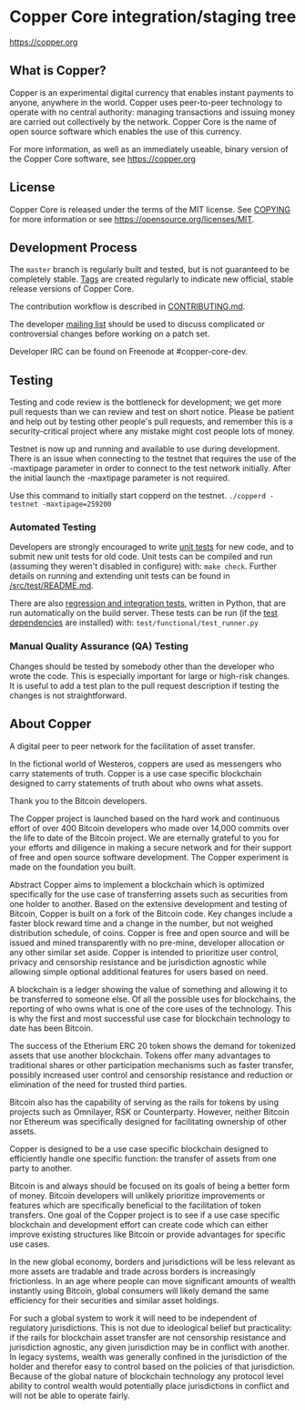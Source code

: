 Copper Core integration/staging tree
=====================================

https://copper.org

What is Copper?
----------------

Copper is an experimental digital currency that enables instant payments to
anyone, anywhere in the world. Copper uses peer-to-peer technology to operate
with no central authority: managing transactions and issuing money are carried
out collectively by the network. Copper Core is the name of open source
software which enables the use of this currency.

For more information, as well as an immediately useable, binary version of
the Copper Core software, see https://copper.org

License
-------

Copper Core is released under the terms of the MIT license. See [COPYING](COPYING) for more
information or see https://opensource.org/licenses/MIT.

Development Process
-------------------

The `master` branch is regularly built and tested, but is not guaranteed to be
completely stable. [Tags](https://github.com/CopperProject/Copper/tags) are created
regularly to indicate new official, stable release versions of Copper Core.

The contribution workflow is described in [CONTRIBUTING.md](CONTRIBUTING.md).

The developer [mailing list](https://lists.linuxfoundation.org/mailman/listinfo/copper-dev)
should be used to discuss complicated or controversial changes before working
on a patch set.

Developer IRC can be found on Freenode at #copper-core-dev.

Testing
-------

Testing and code review is the bottleneck for development; we get more pull
requests than we can review and test on short notice. Please be patient and help out by testing
other people's pull requests, and remember this is a security-critical project where any mistake might cost people
lots of money.

Testnet is now up and running and available to use during development. There is an issue when connecting to the testnet that requires the use of the -maxtipage parameter in order to connect to the test network initially. After the initial launch the -maxtipage parameter is not required.

Use this command to initially start copperd on the testnet. <code>./copperd -testnet -maxtipage=259200</code>

### Automated Testing

Developers are strongly encouraged to write [unit tests](src/test/README.md) for new code, and to
submit new unit tests for old code. Unit tests can be compiled and run
(assuming they weren't disabled in configure) with: `make check`. Further details on running
and extending unit tests can be found in [/src/test/README.md](/src/test/README.md).

There are also [regression and integration tests](/test), written
in Python, that are run automatically on the build server.
These tests can be run (if the [test dependencies](/test) are installed) with: `test/functional/test_runner.py`


### Manual Quality Assurance (QA) Testing

Changes should be tested by somebody other than the developer who wrote the
code. This is especially important for large or high-risk changes. It is useful
to add a test plan to the pull request description if testing the changes is
not straightforward.


About Copper
----------------
A digital peer to peer network for the facilitation of asset transfer.



In the fictional world of Westeros, coppers are used as messengers who carry statements of truth. Copper is a use case specific blockchain designed to carry statements of truth about who owns what assets. 



Thank you to the Bitcoin developers. 

The Copper project is launched based on the hard work and continuous effort of over 400 Bitcoin developers who made over 14,000 commits over the life to date of the Bitcoin project. We are eternally grateful to you for your efforts and diligence in making a secure network and for their support of free and open source software development.  The Copper experiment is made on the foundation you built.


Abstract
Copper aims to implement a blockchain which is optimized specifically for the use case of transferring assets such as securities from one holder to another. Based on the extensive development and testing of Bitcoin, Copper is built on a fork of the Bitcoin code. Key changes include a faster block reward time and a change in the number, but not weighed distribution schedule, of coins. Copper is free and open source and will be issued and mined transparently with no pre-mine, developer allocation or any other similar set aside. Copper is intended to prioritize user control, privacy and censorship resistance and be jurisdiction agnostic while allowing simple optional additional features for users based on need.



A blockchain is a ledger showing the value of something and allowing it to be transferred to someone else. Of all the possible uses for blockchains, the reporting of who owns what is one of the core uses of the technology.  This is why the first and most successful use case for blockchain technology to date has been Bitcoin.

The success of the Etherium ERC 20 token shows the demand for tokenized assets that use another blockchain.  Tokens offer many advantages to traditional shares or other participation mechanisms such as faster transfer, possibly increased user control and censorship resistance and reduction or elimination of the need for trusted third parties.

Bitcoin also has the capability of serving as the rails for tokens by using projects such as Omnilayer, RSK or Counterparty. However, neither Bitcoin nor Ethereum was specifically designed for facilitating ownership of other assets. 

Copper is designed to be a use case specific blockchain designed to efficiently handle one specific function: the transfer of assets from one party to another.

Bitcoin is and always should be focused on its goals of being a better form of money. Bitcoin developers will unlikely prioritize improvements or features which are specifically beneficial to the facilitation of token transfers.  One goal of the Copper project is to see if a use case specific blockchain and development effort can create code which can either improve existing structures like Bitcoin or provide advantages for specific use cases.

In the new global economy, borders and jurisdictions will be less relevant as more assets are tradable and trade across borders is increasingly frictionless. In an age where people can move significant amounts of wealth instantly using Bitcoin, global consumers will likely demand the same efficiency for their securities and similar asset holdings.

For such a global system to work it will need to be independent of regulatory jurisdictions.  This is not due to ideological belief but practicality: if the rails for blockchain asset transfer are not censorship resistance and jurisdiction agnostic, any given jurisdiction may be in conflict with another.  In legacy systems, wealth was generally confined in the jurisdiction of the holder and therefor easy to control based on the policies of that jurisdiction. Because of the global nature of blockchain technology any protocol level ability to control wealth would potentially place jurisdictions in conflict and will not be able to operate fairly.  

